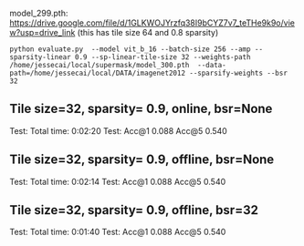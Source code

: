 model_299.pth: https://drive.google.com/file/d/1GLKWOJYrzfq38I9bCYZ7v7_teTHe9k9o/view?usp=drive_link (this has tile size 64 and 0.8 sparsity)

```
python evaluate.py  --model vit_b_16 --batch-size 256 --amp --sparsity-linear 0.9 --sp-linear-tile-size 32 --weights-path /home/jessecai/local/supermask/model_300.pth  --data-path=/home/jessecai/local/DATA/imagenet2012 --sparsify-weights --bsr 32
```


## Tile size=32, sparsity= 0.9, online, bsr=None
Test:  Total time: 0:02:20
Test:  Acc@1 0.088 Acc@5 0.540

## Tile size=32, sparsity= 0.9, offline, bsr=None
Test:  Total time: 0:02:14
Test:  Acc@1 0.088 Acc@5 0.540

## Tile size=32, sparsity= 0.9, offline, bsr=32
Test:  Total time: 0:01:40
Test:  Acc@1 0.088 Acc@5 0.540

